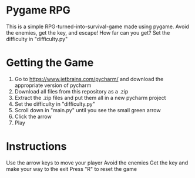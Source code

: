 # Pygame RPG

This is a simple RPG-turned-into-survival-game made using pygame. Avoid the enemies, get the key, and escape! How far can you get?
Set the difficulty in "difficulty.py"

# Getting the Game
1. Go to https://www.jetbrains.com/pycharm/ and download the appropriate version of pycharm
2. Download all files from this repository as a .zip
3. Extract the .zip files and put them all in a new pycharm project
4. Set the difficulty in "difficulty.py"
5. Scroll down in "main.py" until you see the small green arrow
6. Click the arrow
7. Play

# Instructions
Use the arrow keys to move your player
Avoid the enemies
Get the key and make your way to the exit
Press "R" to reset the game

